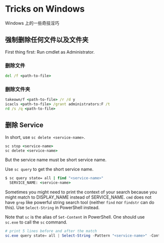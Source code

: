 # Tricks on Windows

Windows 上的一些奇技淫巧

## 强制删除任何文件以及文件夹

First thing first: Run cmdlet as Administrator.

### 删除文件

```cmd
del /f <path-to-file>
```

### 删除文件夹

```cmd
takeown/f <path-to-file> /r /d y
icacls <path-to-file> /grant administrators:F /t
rd /s /q <path-to-file>
```

## 删除 Service

In short, use `sc delete <service-name>`.

```cmd
sc stop <service-name>
sc delete <service-name>
```

But the service name must be short service name.

Use `sc query` to get the short service name.

```cmd
$ sc query state= all | find "<service-name>"
  SERVICE_NAME: <service-name>
```

Sometimes you might need to print the context of your search because you might match to DISPLAY_NAME instead of SERVICE_NAME. `cmd` does not have `grep` like powerful string search tool (neither `find` nor `findstr` can do this). Use `Select-String` in PowerShell instead.

Note that `sc` is the alias of `Set-Content` in PowerShell. One should use `sc.exe` to call the `sc` command.

```powershell
# print 5 lines before and after the match
sc.exe query state= all | Select-String -Pattern "<service-name>" -Context 5, 5
```
